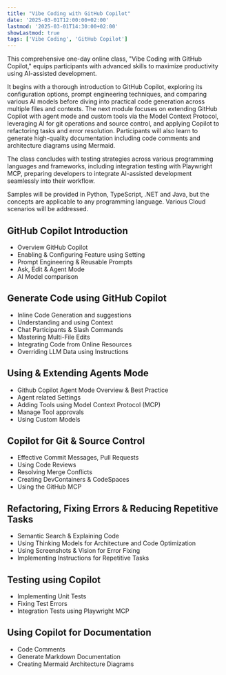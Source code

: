 ```yaml
---
title: "Vibe Coding with GitHub Copilot"
date: '2025-03-01T12:00:00+02:00'
lastmod: '2025-03-01T14:30:00+02:00'
showLastmod: true
tags: ['Vibe Coding', 'GitHub Copilot']
---
```


This comprehensive one-day online class, "Vibe Coding with GitHub Copilot," equips participants with advanced skills to maximize productivity using AI-assisted development.

It begins with a thorough introduction to GitHub Copilot, exploring its configuration options, prompt engineering techniques, and comparing various AI models before diving into practical code generation across multiple files and contexts. The next module focuses on extending GitHub Copilot with agent mode and custom tools via the Model Context Protocol, leveraging AI for git operations and source control, and applying Copilot to refactoring tasks and error resolution. Participants will also learn to generate high-quality documentation including code comments and architecture diagrams using Mermaid.

The class concludes with testing strategies across various programming languages and frameworks, including integration testing with Playwright MCP, preparing developers to integrate AI-assisted development seamlessly into their workflow.

Samples will be provided in Python, TypeScript, .NET and Java, but the concepts are applicable to any programming language. Various Cloud scenarios will be addressed.

## GitHub Copilot Introduction​

- Overview GitHub Copilot
- Enabling & Configuring Feature using Setting
- Prompt Engineering & Reusable Prompts
- Ask, Edit & Agent Mode
- AI Model comparison

## Generate Code using GitHub Copilot​

- Inline Code Generation and suggestions
- Understanding and using Context
- Chat Participants & Slash Commands
- Mastering Multi-File Edits
- Integrating Code from Online Resources
- Overriding LLM Data using Instructions

## Using & Extending Agents Mode

- Github Copilot Agent Mode Overview & Best Practice
- Agent related Settings
- Adding Tools using Model Context Protocol (MCP)
- Manage Tool approvals
- Using Custom Models

## Copilot for Git & Source Control​

- Effective Commit Messages, Pull Requests
- Using Code Reviews
- Resolving Merge Conflicts
- Creating DevContainers & CodeSpaces
- Using the GitHub MCP

## Refactoring, Fixing Errors ​& Reducing Repetitive Tasks​

- Semantic Search & Explaining Code
- Using Thinking Models for Architecture and Code Optimization
- Using Screenshots & Vision for Error Fixing
- Implementing Instructions for Repetitive Tasks

## Testing using Copilot​

- Implementing Unit Tests
- Fixing Test Errors
- Integration Tests using Playwright MCP

## Using Copilot for Documentation​

- Code Comments
- Generate Markdown Documentation
- Creating Mermaid Architecture Diagrams
